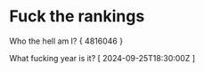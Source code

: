 # Fuck the rankings

Who the hell am I?
{ 4816046 }

What fucking year is it?
[ 2024-09-25T18:30:00Z ]
